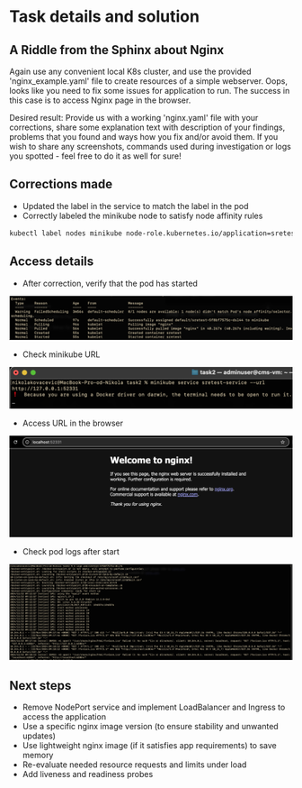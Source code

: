 # Task details and solution

## A Riddle from the Sphinx about Nginx

Again use any convenient local K8s cluster, and use the provided 'nginx_example.yaml' file to create resources of a simple webserver. Oops, looks like you need to fix some issues for application to run. The success in this case is to access Nginx page in the browser.

Desired result:
Provide us with a working 'nginx.yaml' file with your corrections, share some explanation text with description of your findings, problems that you found and ways how you fix and/or avoid them. If you wish to share any screenshots, commands used during investigation or logs you spotted - feel free to do it as well for sure!

## Corrections made

- Updated the label in the service to match the label in the pod
- Correctly labeled the minikube node to satisfy node affinity rules

```bash
kubectl label nodes minikube node-role.kubernetes.io/application=sretest
```

## Access details

- After correction, verify that the pod has started

![Pod started](assets/pod-started.png)

- Check minikube URL

![URL](assets/minikube-url.png)

- Access URL in the browser

![Browser access](assets/browser-landing.png)

- Check pod logs after start

![Pod logs](assets/logs-after-access.png)

## Next steps

- Remove NodePort service and implement LoadBalancer and Ingress to access the application
- Use a specific nginx image version (to ensure stability and unwanted updates)
- Use lightweight nginx image (if it satisfies app requirements) to save memory
- Re-evaluate needed resource requests and limits under load
- Add liveness and readiness probes
